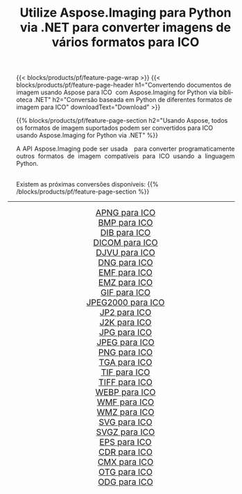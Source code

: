 ﻿---
title: Utilize Aspose.Imaging para Python via .NET para converter imagens de vários formatos para ICO 
weight: 3920
url: /pt/python-net/conversion/to/ico/ 
lang: pt
langdirlevel: 2
locales: zh-hans,ja,it,ru,de,es,fr,nl,id,lt,pl,pt,vi,tr,ko,zh-hant,ar,hi,th,sv,cs,uk,he
description: Você pode usar Aspose.Imaging para Python via biblioteca .NET para converter de uma variedade de formatos para ICO
---

{{< blocks/products/pf/feature-page-wrap >}}
{{< blocks/products/pf/feature-page-header h1="Convertendo documentos de imagem usando Aspose para ICO  com Aspose.Imaging for Python via biblioteca .NET" h2="Conversão baseada em Python de diferentes formatos de imagem para ICO" downloadText="Download" >}}


{{% blocks/products/pf/feature-page-section  h2="Usando Aspose, todos os formatos de imagem suportados podem ser convertidos para ICO usando Aspose.Imaging for Python via .NET" %}}
<p align=justify>A API Aspose.Imaging pode ser usada   para converter programaticamente outros formatos de imagem compatíveis para ICO usando a linguagem Python.</p>
<br/>
Existem as próximas conversões disponíveis:
{{% /blocks/products/pf/feature-page-section %}}
<div class="container-fluid productfamilypage bg-gray">
    <div class="convertypes bg-gray agp-content section">
        <div class="container">
		<hr style="margin-left:-20px;"/>
		<div class="row other-converters" style="gap: 10px;font-size: 19px;text-align:center;">
		    <div class='col-md-2 other-converter remove-lp remove-rp'><a href="/imaging/pt/python-net/conversion/apng-to-ico/" style="padding:15px;">APNG para ICO</a></div>
<div class='col-md-2 other-converter remove-lp remove-rp'><a href="/imaging/pt/python-net/conversion/bmp-to-ico/" style="padding:15px;">BMP para ICO</a></div>
<div class='col-md-2 other-converter remove-lp remove-rp'><a href="/imaging/pt/python-net/conversion/dib-to-ico/" style="padding:15px;">DIB para ICO</a></div>
<div class='col-md-2 other-converter remove-lp remove-rp'><a href="/imaging/pt/python-net/conversion/dicom-to-ico/" style="padding:15px;">DICOM para ICO</a></div>
<div class='col-md-2 other-converter remove-lp remove-rp'><a href="/imaging/pt/python-net/conversion/djvu-to-ico/" style="padding:15px;">DJVU para ICO</a></div>
<div class='col-md-2 other-converter remove-lp remove-rp'><a href="/imaging/pt/python-net/conversion/dng-to-ico/" style="padding:15px;">DNG para ICO</a></div>
<div class='col-md-2 other-converter remove-lp remove-rp'><a href="/imaging/pt/python-net/conversion/emf-to-ico/" style="padding:15px;">EMF para ICO</a></div>
<div class='col-md-2 other-converter remove-lp remove-rp'><a href="/imaging/pt/python-net/conversion/emz-to-ico/" style="padding:15px;">EMZ para ICO</a></div>
<div class='col-md-2 other-converter remove-lp remove-rp'><a href="/imaging/pt/python-net/conversion/gif-to-ico/" style="padding:15px;">GIF para ICO</a></div>
<div class='col-md-2 other-converter remove-lp remove-rp'><a href="/imaging/pt/python-net/conversion/jpeg2000-to-ico/" style="padding:15px;">JPEG2000 para ICO</a></div>
<div class='col-md-2 other-converter remove-lp remove-rp'><a href="/imaging/pt/python-net/conversion/jp2-to-ico/" style="padding:15px;">JP2 para ICO</a></div>
<div class='col-md-2 other-converter remove-lp remove-rp'><a href="/imaging/pt/python-net/conversion/j2k-to-ico/" style="padding:15px;">J2K para ICO</a></div>
<div class='col-md-2 other-converter remove-lp remove-rp'><a href="/imaging/pt/python-net/conversion/jpg-to-ico/" style="padding:15px;">JPG para ICO</a></div>
<div class='col-md-2 other-converter remove-lp remove-rp'><a href="/imaging/pt/python-net/conversion/jpeg-to-ico/" style="padding:15px;">JPEG para ICO</a></div>
<div class='col-md-2 other-converter remove-lp remove-rp'><a href="/imaging/pt/python-net/conversion/png-to-ico/" style="padding:15px;">PNG para ICO</a></div>
<div class='col-md-2 other-converter remove-lp remove-rp'><a href="/imaging/pt/python-net/conversion/tga-to-ico/" style="padding:15px;">TGA para ICO</a></div>
<div class='col-md-2 other-converter remove-lp remove-rp'><a href="/imaging/pt/python-net/conversion/tif-to-ico/" style="padding:15px;">TIF para ICO</a></div>
<div class='col-md-2 other-converter remove-lp remove-rp'><a href="/imaging/pt/python-net/conversion/tiff-to-ico/" style="padding:15px;">TIFF para ICO</a></div>
<div class='col-md-2 other-converter remove-lp remove-rp'><a href="/imaging/pt/python-net/conversion/webp-to-ico/" style="padding:15px;">WEBP para ICO</a></div>
<div class='col-md-2 other-converter remove-lp remove-rp'><a href="/imaging/pt/python-net/conversion/wmf-to-ico/" style="padding:15px;">WMF para ICO</a></div>
<div class='col-md-2 other-converter remove-lp remove-rp'><a href="/imaging/pt/python-net/conversion/wmz-to-ico/" style="padding:15px;">WMZ para ICO</a></div>
<div class='col-md-2 other-converter remove-lp remove-rp'><a href="/imaging/pt/python-net/conversion/svg-to-ico/" style="padding:15px;">SVG para ICO</a></div>
<div class='col-md-2 other-converter remove-lp remove-rp'><a href="/imaging/pt/python-net/conversion/svgz-to-ico/" style="padding:15px;">SVGZ para ICO</a></div>
<div class='col-md-2 other-converter remove-lp remove-rp'><a href="/imaging/pt/python-net/conversion/eps-to-ico/" style="padding:15px;">EPS para ICO</a></div>
<div class='col-md-2 other-converter remove-lp remove-rp'><a href="/imaging/pt/python-net/conversion/cdr-to-ico/" style="padding:15px;">CDR para ICO</a></div>
<div class='col-md-2 other-converter remove-lp remove-rp'><a href="/imaging/pt/python-net/conversion/cmx-to-ico/" style="padding:15px;">CMX para ICO</a></div>
<div class='col-md-2 other-converter remove-lp remove-rp'><a href="/imaging/pt/python-net/conversion/otg-to-ico/" style="padding:15px;">OTG para ICO</a></div>
<div class='col-md-2 other-converter remove-lp remove-rp'><a href="/imaging/pt/python-net/conversion/odg-to-ico/" style="padding:15px;">ODG para ICO</a></div>
                </div>
        </div>
    </div>
</div>
<br/>

